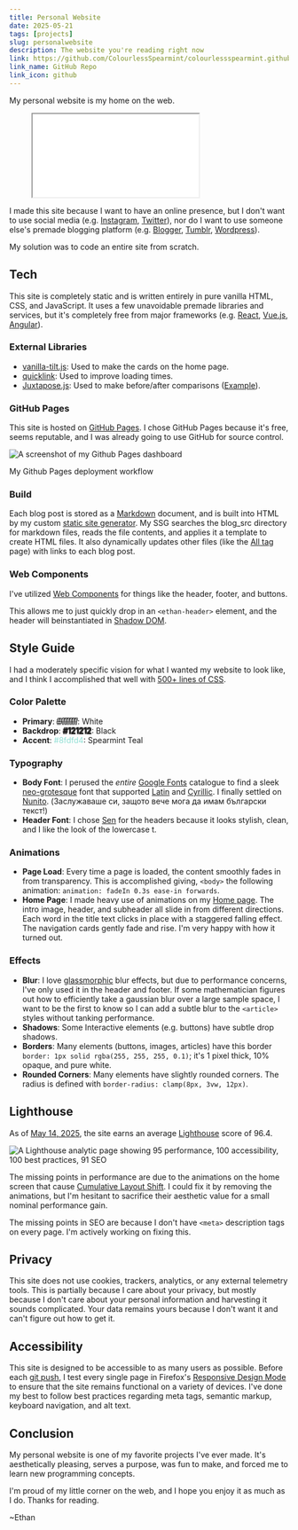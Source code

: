 ```yaml
---
title: Personal Website
date: 2025-05-21
tags: [projects]
slug: personalwebsite
description: The website you're reading right now
link: https://github.com/ColourlessSpearmint/colourlessspearmint.github.io
link_name: GitHub Repo
link_icon: github
---
```


My personal website is my home on the web.

<figure>
    <iframe src="../../index.html" scrolling="no" style="pointer-events: none;"></iframe>
</figure>

I made this site because I want to have an online presence, but I don't want to use social media (e.g. [Instagram](https://www.instagram.com/), [Twitter](https://twitter.com/)), nor do I want to use someone else's premade blogging platform (e.g. [Blogger](https://www.blogger.com), [Tumblr](https://www.tumblr.com/), [Wordpress](https://wordpress.com/)).

My solution was to code an entire site from scratch.

## Tech

This site is completely static and is written entirely in pure vanilla HTML, CSS, and JavaScript. It uses a few unavoidable premade libraries and services, but it's completely free from major frameworks (e.g. [React](https://react.dev/), [Vue.js](https://vuejs.org/), [Angular](https://angular.io/)).

### External Libraries

- [vanilla-tilt.js](https://micku7zu.github.io/vanilla-tilt.js/): Used to make the cards on the home page.
- [quicklink](https://github.com/GoogleChromeLabs/quicklink): Used to improve loading times.
- [Juxtapose.js](https://github.com/NUKnightLab/juxtapose): Used to make before/after comparisons ([Example](/projects/colourlesstransformer)).

### GitHub Pages

This site is hosted on [GitHub Pages](https://pages.github.com/). I chose GitHub Pages because it's free, seems reputable, and I was already going to use GitHub for source control.

![A screenshot of my Github Pages dashboard](../../images/ghpages.webp)

My Github Pages deployment workflow

### Build

Each blog post is stored as a [Markdown](https://en.wikipedia.org/wiki/Markdown) document, and is built into HTML by my custom [static site generator](https://en.wikipedia.org/wiki/Static_site_generator). My SSG searches the blog_src directory for markdown files, reads the file contents, and applies it a template to create HTML files. It also dynamically updates other files (like the [All tag](https://colourlessspearmint.github.io/blog/all) page) with links to each blog post.

### Web Components

I've utilized [Web Components](https://developer.mozilla.org/en-US/docs/Web/API/Web_components) for things like the header, footer, and buttons.

This allows me to just quickly drop in an `<ethan-header>` element, and the header will beinstantiated in [Shadow DOM](https://developer.mozilla.org/en-US/docs/Web/API/Web_components/Using_shadow_DOM).

## Style Guide

I had a moderately specific vision for what I wanted my website to look like, and I think I accomplished that well with [500+ lines of CSS](https://github.com/ColourlessSpearmint/colourlessspearmint.github.io/blob/main/common.css).

### Color Palette

- **Primary**: <span style="color: #ffffff; text-shadow: -1px -1px 0 #000000, 1px -1px 0 #000000, -1px 1px 0 #000000, 1px 1px 0 #000000;">#ffffff</span>: White
- **Backdrop**: <span style="color: #121212; text-shadow: -1px -1px 0 #3c3c3c, 1px -1px 0 #3c3c3c, -1px 1px 0 #3c3c3c, 1px 1px 0 #3c3c3c;">#121212</span>: Black
- **Accent**: <span style="color: #8fdfd4;">#8fdfd4</span>: Spearmint Teal

### Typography

- **Body Font**: I perused the *entire* [Google Fonts](https://fonts.google.com/) catalogue to find a sleek [neo-grotesque](https://fonts.google.com/knowledge/glossary/grotesque_neo_grotesque) font that supported [Latin](https://en.wikipedia.org/wiki/Latin_script) and [Cyrillic](https://en.wikipedia.org/wiki/Cyrillic_script). I finally settled on [Nunito](https://fonts.google.com/specimen/Nunito). (Заслужаваше си, защото вече мога да имам български текст!)
- **Header Font**: I chose [Sen](https://fonts.google.com/specimen/Sen) for the headers because it looks stylish, clean, and I like the look of the lowercase t.

### Animations

- **Page Load**: Every time a page is loaded, the content smoothly fades in from transparency. This is accomplished giving, `<body>` the following animation: `animation: fadeIn 0.3s ease-in forwards`.
- **Home Page**: I made heavy use of animations on my [Home page](https://colourlessspearmint.github.io/). The intro image, header, and subheader all slide in from different directions. Each word in the title text clicks in place with a staggered falling effect. The navigation cards gently fade and rise. I'm very happy with how it turned out.

### Effects

- **Blur**: I love [glassmorphic](https://css.glass/) blur effects, but due to performance concerns, I've only used it in the header and footer. If some mathematician figures out how to efficiently take a gaussian blur over a large sample space, I want to be the first to know so I can add a subtle blur to the `<article>` styles without tanking performance.
- **Shadows**: Some Interactive elements (e.g. buttons) have subtle drop shadows.
- **Borders**: Many elements (buttons, images, articles) have this border `border: 1px solid rgba(255, 255, 255, 0.1)`; it's 1 pixel thick, 10% opaque, and pure white.
- **Rounded Corners**: Many elements have slightly rounded corners. The radius is defined with `border-radius: clamp(8px, 3vw, 12px)`.

## Lighthouse

As of [May 14, 2025](https://pagespeed.web.dev/analysis/https-colourlessspearmint-github-io/x6c865vinn?form_factor=desktop), the site earns an average [Lighthouse](https://developer.chrome.com/docs/lighthouse) score of 96.4.

![A Lighthouse analytic page showing 95 performance, 100 accessibility, 100 best practices, 91 SEO](../../images/lighthouse.webp)

The missing points in performance are due to the animations on the home screen that cause [Cumulative Layout Shift](https://web.dev/articles/cls). I could fix it by removing the animations, but I'm hesitant to sacrifice their aesthetic value for a small nominal performance gain.

The missing points in SEO are because I don't have `<meta>` description tags on every page. I'm actively working on fixing this.

## Privacy

This site does not use cookies, trackers, analytics, or any external telemetry tools. This is partially because I care about your privacy, but mostly because I don't care about your personal information and harvesting it sounds complicated. Your data remains yours because I don't want it and can't figure out how to get it.

## Accessibility

This site is designed to be accessible to as many users as possible. Before each [git push](https://git-scm.com/docs/git-push), I test every single page in Firefox's [Responsive Design Mode](https://firefox-source-docs.mozilla.org/devtools-user/responsive_design_mode/) to ensure that the site remains functional on a variety of devices. I've done my best to follow best practices regarding meta tags, semantic markup, keyboard navigation, and alt text.

## Conclusion

My personal website is one of my favorite projects I've ever made. It's aesthetically pleasing, serves a purpose, was fun to make, and forced me to learn new programming concepts.

I'm proud of my little corner on the web, and I hope you enjoy it as much as I do. Thanks for reading.

~Ethan
